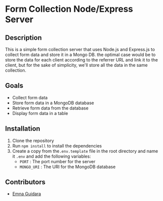 # Form Collection Node/Express Server 

## Description
This is a simple form collection server that uses Node.js and Express.js to collect form data and store it in a Mongo DB.
the optimal case would be to store the data for each client according to the referrer URL and link it to the client, but for the sake of simplicity,  we'll store all the data in the same collection.

## Goals
- Collect form data
- Store form data in a MongoDB database
- Retrieve form data from the database
- Display form data in a table


## Installation
1. Clone the repository
2. Run `npm install` to install the dependencies
3. Create a copy from the`.env.template` file in the root directory and name it `.env` and add the following variables:
    - `PORT` : The port number for the server
    - `MONGO_URI` : The URI for the MongoDB database


## Contributors
- [Emna Guidara](https://github.com/EmnaGuidara)